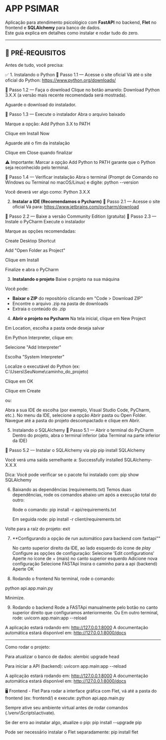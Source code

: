 # APP PSIMAR

Aplicação para atendimento psicológico com **FastAPI** no backend, **Flet** no frontend e **SQLAlchemy** para banco de dados.  
Este guia explica em detalhes como instalar e rodar tudo do zero.

---

## 🧰 PRÉ-REQUISITOS

Antes de tudo, você precisa:

✅ 1. Instalando o Python
🔹 Passo 1.1 — Acesse o site oficial
Vá até o site oficial do Python: https://www.python.org/downloads/

🔹 Passo 1.2 — Faça o download
Clique no botão amarelo: Download Python 3.X.X (a versão mais recente recomendada será mostrada).

Aguarde o download do instalador.

🔹 Passo 1.3 — Execute o instalador
Abra o arquivo baixado

Marque a opção: Add Python 3.X to PATH

Clique em Install Now

Aguarde até o fim da instalação

Clique em Close quando finalizar

⚠️ Importante: Marcar a opção Add Python to PATH garante que o Python seja reconhecido pelo terminal.

🔹 Passo 1.4 — Verificar instalação
Abra o terminal (Prompt de Comando no Windows ou Terminal no macOS/Linux) e digite:
python --version

Você deverá ver algo como:
Python 3.X.X



2. **Instalar a IDE (Recomendamos o Pycharm)**
  🔹 Passo 2.1 — Acesse o site oficial
Vá para: https://www.jetbrains.com/pycharm/download

🔹 Passo 2.2 — Baixe a versão Community Edition (gratuita)
🔹 Passo 2.3 — Instale o PyCharm
Execute o instalador

Marque as opções recomendadas:

Create Desktop Shortcut

Add "Open Folder as Project"

Clique em Install

Finalize e abra o PyCharm



3. **Instalando o projeto**
   Baixe o projeto na sua máquina

Você pode:
- **Baixar o ZIP** do repositório clicando em "Code > Download ZIP"
- Encontre o arquivo .zip na pasta de downloads
- Extraia o conteúdo do .zip


4. **Abrir o projeto no Pycharm**
 Na tela inicial, clique em New Project

Em Location, escolha a pasta onde deseja salvar

Em Python Interpreter, clique em:

   Selecione "Add Interpreter"

   Escolha "System Interpreter"

   Localize o executável do Python (ex: C:\Users\SeuNome\caminho_do_projeto)

Clique em OK

Clique em Create

ou:

Abra a sua IDE de escolha (por exemplo, Visual Studio Code, PyCharm, etc.).
No menu da IDE, selecione a opção Abrir pasta ou Open Folder.
Navegue até a pasta do projeto descompactado e clique em Abrir.



5. Instalando o SQLAlchemy
🔹 Passo 5.1 — Abrir o terminal do PyCharm
Dentro do projeto, abra o terminal inferior (aba Terminal na parte inferior da IDE)

🔹 Passo 5.2 — Instalar o SQLAlchemy via pip
pip install SQLAlchemy

Você verá uma saída semelhante a:
Successfully installed SQLAlchemy-X.X.X


Dica: Você pode verificar se o pacote foi instalado com:
pip show SQLAlchemy

6. Baixando as dependências (requirements.txt)
   Temos duas dependências, rode os comandos abaixo um após a execução total do outro:

   Rode o comando:
   pip install -r api/requirements.txt

   Em seguida rode:
   pip install -r client/requirements.txt
   

Volte para a raíz do projeto:
exit

7. **Configurando a opção de run automático para backend com fastapi""

   No canto superior direito da IDE, ao lado esquerdo do ícone de _play_ Configure as opções de configuração:
   Selecione 'Edit configurations'
   Aperte no ícone de + (mais) no canto superior esquerdo
   Adicione nova configuração
   Selecione FASTApi
   Insira o caminho para a api (backend)
   Aperte OK

8. Rodando o frontend
No terminal, rode o comando:

python api.app.main.py

Minimize.

9. Rodando o backend
   Rode a FASTApi manualmente pelo botão no canto superior direito que configuramos anteriormente.
   Ou
   Em outro terminal, rode:
   uvicorn app.main:app --reload


A aplicação estará rodando em: http://127.0.0.1:8000
A documentação automática estará disponível em: http://127.0.0.1:8000/docs



<hr>
Como rodar o projeto:

Para atualizar o banco de dados:
alembic upgrade head

Para iniciar a API (backend):
uvicorn app.main:app --reload


A aplicação estará rodando em: http://127.0.0.1:8000
A documentação automática estará disponível em: http://127.0.0.1:8000/docs

🖥️ Frontend - Flet
Para rodar a interface gráfica com Flet, vá até a pasta do frontend (ex: frontend/) e execute:
python api.app.main.py



Sempre ative seu ambiente virtual antes de rodar comandos (.\venv\Scripts\activate).

Se der erro ao instalar algo, atualize o pip:
pip install --upgrade pip

Pode ser necessário instalar o Flet separadamente:
pip install flet
